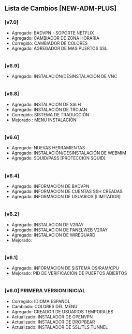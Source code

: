 ## Lista de Cambios [NEW-ADM-PLUS]

### [v7.0]
* Agregado: BADVPN - SOPORTE NETFLIX
* Agregado: CAMBIADOR DE ZONA HORARIA
* Corregido: CAMBIADOR DE COLORES
* Agregado: AGREGADOR DE MAS PUERTOS SSL
#

### [v6.9]
* Agregado: INSTALACIÓN/DESINSTALACIÓN DE VNC
#

### [v6.8]
* Agregado: INSTALACIÓN DE SSLH
* Agregado: INSTALACIÓN DE TROJAN
* Corregido: SISTEMA DE TRADUCCIÓN
* Mejorado : MENU INSTALACIÓN
#

### [v6.6]
* Agregado: NUEVAS HERRAMIENTAS
* Agregado: INSTALACIÓN/DESINSTALACIÓN DE WEBMIM
* Agregado: SQUID/PASS [PROTECCIÓN SQUID]
#

### [v6.4]
* Agregado: INFORMACIÓN DE BADVPN
* Agregado: INFORMACION DE CUENTAS SSH CREADAS
* Agregado: INFORMACION DE USUARIOS [LIMITADOR]
#

### [v6.2]
* Agregado: INSTALACION DE V2RAY
* Agregado: INSTALACION DE PANELWEB V2RAY
* Agregado: INSTALACION DE WIREGUARD
* Mejorado:
#

### [v6.1]
* Agregado: INFORMACION DE SISTEMA OS/RAM/CPU
* Mejorado: PID DE VERIFICACIÓN DE PUERTOS ABIERTOS
#

### [v6.0] PRIMERA VERSION INICIAL
* Corregido: IDIOMA ESPAÑOL
* Cambiado: COLORES DEL MENÚ
* Agregado: CREADOR DE USUARIOS TEMPORALES
* Actualizado: INSTALADOR DE OPENVPN
* Actualizado: INSTALADOR DE DROPBEAR
* Actualizado: INSTALADOR DE SSL/TLS TUNNEL
#
